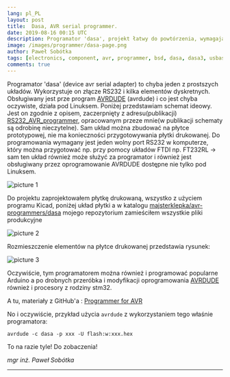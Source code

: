 ```yaml
---
lang: pl_PL
layout: post
title:  Dasa, AVR serial programmer.
date: 2019-08-16 00:15 UTC 
description: Programator 'dasa', projekt łatwy do powtórzenia, wymagający tylko minimum umiejętności, można go wykonać na zwykłej płytce prototypowej z wykorzystaniem kilkunastu elementów dyskretnych. Dasa - device AVR serial adapter.
image: /images/programmer/dasa-page.png
author: Paweł Sobótka
tags: [electronics, component, avr, programmer, bsd, dasa, dasa3, usbasp]
comments: true
---
```


Programator 'dasa' (device avr serial adapter) to chyba jeden z prostszych układów. Wykorzystuje on złącze RS232 i kilka elementów dyskretnych. Obsługiwany jest prze program [AVRDUDE](https://www.nongnu.org/avrdude/ "https://www.nongnu.org/avrdude/") (avrdude) i co jest chyba oczywiste, działa pod Linuksem. Poniżej przedstawiam schemat ideowy. Jest on zgodnie z opisem, zaczerpnięty z adresu(publikacji) [RS232_AVR_programmer](http://hackerschicken.eu/electronics/RS232_AVR_programmer.pdf "programatory wykorzystujące złącze RS232, publikacja elektroniczna"), opracowanym przeze mnie(w publikacji schematy są odrobinę nieczytelne). Sam układ można zbudować na płytce prototypowej, nie ma konieczności przygotowywania płytki drukowanej. Do programowania wymagany jest jeden wolny port RS232 w komputerze, który można przygotować np. przy pomocy układów FTDI np. FT232RL -> sam ten układ również może służyć za programator i również jest obsługiwany przez oprogramowanie AVRDUDE dostępne nie tylko pod Linuksem.

![picture 1]({{site.url}}{{site.baseurl}}/images/programmer/dasa.png "Programator 'dasa' schemat")

Do projektu zaprojektowałem płytkę drukowaną, wszystko z użyciem programu Kicad, poniżej układ płytki a w katalogu [majsterklepka/avr-programmers/dasa](https://github.com/majsterklepka/avr-programmers/tree/master/dasa "majsterklepka/avr-programmers") mojego repozytorium zamieściłem wszystkie pliki produkcyjne

![picture 2]({{site.url}}{{site.baseurl}}/images/programmer/dasa-brd.png "Programator 'dasa' PCB")

Rozmieszczenie elementów na płytce drukowanej przedstawia rysunek:

![picture 3]({{site.url}}{{site.baseurl}}/images/programmer/dasa-f_fab.png "Programator 'dasa' rozmieszczenie elementów na płytce drukowanej")

Oczywiście, tym programatorem można również i programować popularne Arduino a po drobnych przeróbka i modyfikacji oprogramowania  [AVRDUDE](https://www.nongnu.org/avrdude/ "https://www.nongnu.org/avrdude/") również i procesory z rodziny stm32.

A tu, materiały z GitHub'a : [Programmer for AVR](https://github.com/majsterklepka/avr-programmers.git "MajsterKlepka GitHub Account")

No i oczywiście, przykład użycia `avrdude` z wykorzystaniem tego właśnie programatora:
```
avrdude -c dasa -p xxx -U flash:w:xxx.hex
```

To na razie tyle! Do zobaczenia!

_mgr inż. Paweł Sobótka_
- - - 
